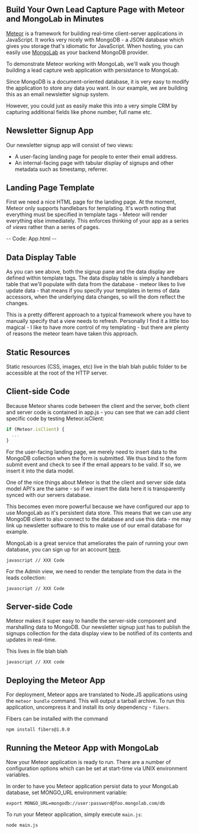 ## Build Your Own Lead Capture Page with Meteor and MongoLab in Minutes

[Meteor](http://meteor.com) is a framework for building real-time client-server
applications in JavaScript. It works very nicely with MongoDB - a JSON database
which gives you storage that's idiomatic for JavaScript. When hosting, you can
easily use [MongoLab](http://mongolab.com) as your backend MongoDB provider.

To demonstrate Meteor working with MongoLab, we'll walk you though building a
lead capture web application with persistance to MongoLab.

Since MongoDB is a document-oriented database, it is very easy to modify the
application to store any data you want. In our example, we are building this as
an email newsletter signup system.

However, you could just as easily make this into a very simple CRM by capturing
additional fields like phone number, full name etc.

## Newsletter Signup App

Our newsletter signup app will consist of two views:

* A user-facing landing page for people to enter their email address.
* An internal-facing page with tabular display of signups and other metadata
  such as timestamp, referrer.

## Landing Page Template

First we need a nice HTML page for the landing page. At the moment, Meteor only
supports handlebars for templating. It's worth noting that everything must be
specified in template tags - Meteor will render everything else immediately.
This enforces thinking of your app as a series of _views_ rather than a series
of pages.

-- Code: App.html --




## Data Display Table

As you can see above, both the signup pane and the data display are defined
within template tags. The data display table is simply a handlebars table that
we'll populate with data from the database - meteor likes to live update data -
that means if you specify your templates in terms of data accessors, when the
underlying data changes, so will the dom reflect the changes.

This is a pretty different approach to a typical framework where you have to
manually specify that a view needs to refresh. Personally I find it a little too
magical - I like to have more control of my templating - but there are plenty of
reasons the meteor team have taken this approach.

## Static Resources

Static resources (CSS, images, etc) live in the blah blah public folder to be
accessible at the root of the HTTP server.


## Client-side Code

Because Meteor shares code between the client and the server, both client and server
code is contained in app.js - you can see that we can add client specific code by
testing Meteor.isClient:

```javascript
if (Meteor.isClient) {
  ...
}
```

 For the user-facing landing page, we merely need to insert data to the
MongoDB collection when the form is submitted. We thus bind to the form submit
event and check to see if the email appears to be valid. If so, we insert it
into the data model.

One of the nice things about Meteor is that the client and server side data model
API's are the same - so if we insert the data here it is transparently synced with
our servers database.

This becomes even more powerful because we have configured our app to use MongoLab
as it's persistent data store. This means that we can use any MongoDB client to
also connect to the database and use this data - me may link up newsletter software
to this to make use of our email database for example.

MongoLab is a great service that ameliorates the pain of running your own database,
you can sign up for an account <a href = "https://mongolab.com/signup?referrer=frozenridge">here</a>.




```javascript // XXX Code ```

For the Admin view, we need to render the template from the data in the leads
collection:

```javascript // XXX Code ```

## Server-side Code

Meteor makes it super easy to handle the server-side component and marshalling
data to MongoDB. Our newsletter signup just has to publish the signups
collection for the data display view to be notified of its contents and updates
in real-time.

This lives in file blah blah

```javascript // XXX code ```


## Deploying the Meteor App

For deployment, Meteor apps are translated to Node.JS applications using the
`meteor bundle` command. This will output a tarball archive. To run this
application, uncompress it and install its only dependency - `fibers`.

Fibers can be installed with the command

`npm install fibers@1.0.0`

## Running the Meteor App with MongoLab

Now your Meteor application is ready to run. There are a number of
configuration options which can be set at start-time via UNIX environment
variables. 

In order to have you Meteor application persist data to your MongoLab database,
set MONGO_URL environment variable:

`export MONGO_URL=mongodb://user:password@foo.mongolab.com/db`

To run your Meteor application, simply execute `main.js`:

`node main.js`

